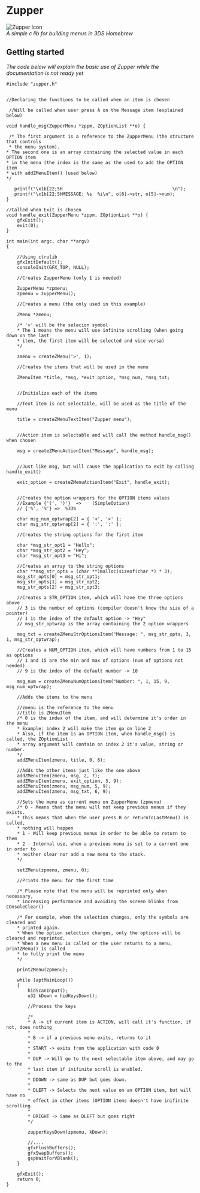 # Zupper   
![Zupper Icon](https://woodenbell.github.io/static/images/Zupper.png)  
*A simple c lib for building menus in 3DS Homebrew*

## Getting started
*The code below will explain the basic use of Zupper while the documentation is not ready yet*

    #include "zupper.h"
    
    
    //Declaring the functions to be called when an item is chosen
    
     //Will be called when user press A on the Message item (explained below)
     
    void handle_msg(ZupperMenu *zppm, ZOptionList **o) {
        
     /* The first argument is a reference to the ZupperMenu (the structure that controls
     * the menu system).
    * The second one is an array containing the selected value in each OPTION item
    * in the menu (the index is the same as the used to add the OPTION item 
    * with addZMenuItem() (used below)
    */
    
	   printf("\x1b[22;5H                                         \n");
	   printf("\x1b[22;5HMESSAGE: %s  %i\n", o[6]->str, o[5]->num);
    }

    //Called when Exit is chosen
    void handle_exit(ZupperMenu *zppm, ZOptionList **o) {
	    gfxExit();
	    exit(0);
    }

    int main(int argc, char **argv)
    {
    
        //Using ctrulib
	    gfxInitDefault();
	    consoleInit(GFX_TOP, NULL);
	    
	    //Creates ZupperMenu (only 1 is needed)
	    
	    ZupperMenu *zpmenu;
    	zpmenu = zupperMenu();
    	
    	//Creates a menu (the only used in this example)
    	
    	ZMenu *zmenu;
    	
    	/* '>' will be the selecion symbol
    	* The 1 means the menu will use infinite scrolling (when going down on the last
    	* item, the first item will be selected and vice versa)
    	*/
    	
    	zmenu = createZMenu('>', 1);
    	
    	//Creates the items that will be used in the menu
    	
    	ZMenuItem *title, *msg, *exit_option, *msg_num, *msg_txt;
    	
    	
    	//Initialize each of the items
    	
    	//Text item is not selectable, will be used as the title of the menu
    	
    	title = createZMenuTextItem("Zupper menu");
    	
    	
    	//Action item is selectable and will call the method handle_msg() when chosen
    	
    	msg = createZMenuActionItem("Message", handle_msg);
    	
    	
    	//Just like msg, but will cause the application to exit by calling handle_exit()
    	
    	exit_option = createZMenuActionItem("Exit", handle_exit);
    	
    	
    	//Creates the option wrappers for the OPTION items values
    	//Example {'(', ')'}  =>    (SimpleOption)
    	// {'%', '%'} =>  %33%
    	
    	char msg_num_optwrap[2] = { '<', '>' };
    	char msg_str_optwrap[2] = { ':', ':' };
    	
    	//Creates the string options for the first item
    	
    	char *msg_str_opt1 = "Hello";
    	char *msg_str_opt2 = "Hey";
    	char *msg_str_opt3 = "Hi";
    	
    	//Creates an array to the string options
    	char **msg_str_opts = (char **)malloc(sizeof(char *) * 3);
    	msg_str_opts[0] = msg_str_opt1;
    	msg_str_opts[1] = msg_str_opt2;
    	msg_str_opts[2] = msg_str_opt3;
    	
    	//Creates a STR_OPTION item, which will have the three options above
    	// 3 is the number of options (compiler doesn't know the size of a pointer)
    	// 1 is the index of the default option -> "Hey"
    	// msg_str_optwrap is the array containing the 2 option wrappers
    	
    	msg_txt = createZMenuStrOptionsItem("Message: ", msg_str_opts, 3, 1, msg_str_optwrap);
    	
    	//Creates a NUM_OPTION item, which will have numbers from 1 to 15 as options
    	// 1 and 15 are the min and max of options (num of options not needed)
    	// 9 is the index of the default number -> 10
    	
    	msg_num = createZMenuNumOptionsItem("Number: ", 1, 15, 9, msg_num_optwrap);
    	
    	//Adds the items to the menu
    	
    	//zmenu is the reference to the menu
    	//title is ZMenuItem 
    	/* 0 is the index of the item, and will determine it's order in the menu
    	* Example: index 2 will make the item go on line 2
    	* Also, if the item is an OPTION item, when handle_msg() is called, the ZOptionList
    	* array argument will contain on index 2 it's value, string or number.
    	*/
    	addZMenuItem(zmenu, title, 0, 6);
    	
    	//Adds the other items just like the one above
    	addZMenuItem(zmenu, msg, 2, 7);
    	addZMenuItem(zmenu, exit_option, 3, 9);
    	addZMenuItem(zmenu, msg_num, 5, 9);
    	addZMenuItem(zmenu, msg_txt, 6, 9);
    	
    	//Sets the menu as current menu on ZupperMenu (zpmenu)
    	/* 0 - Means that the menu will not keep previous menus if they exists.
    	* This means that when the user press B or returnToLastMenu() is called,
    	* nothing will happen
    	* 1 - Will keep previous menus in order to be able to return to them
    	* 2 - Internal use, when a previous menu is set to a current one in order to
    	* neither clear nor add a new menu to the stack.
    	*/
    	
    	setZMenu(zpmenu, zmenu, 0);
    	
    	//Prints the menu for the first time
    	
    	/* Please note that the menu will be reprinted only when necessary,
    	* increasing performance and avoiding the screen blinks from COnsoleClear()
    	
    	/* For example, when the selection changes, only the symbols are cleared and
    	* printed again.
    	* When the option selection changes, only the options will be cleared and reprinted.
    	* When a new menu is called or the user returns to a menu, printZMenu() is called
    	* to fully print the menu
    	*/
    	
    	printZMenu(zpmenu);
    
	    while (aptMainLoop())
	    {
	    	hidScanInput();
	    	u32 kDown = hidKeysDown();
	    	
	    	//Process the keys
	    	
	    	/*
	    	* A -> if current item is ACTION, will call it's function, if not, does nothing
	    	*
	    	* B -> if a previous menu exits, returns to it
	    	*
	    	* START -> exits from the application with code 0
	    	*
	    	* DUP -> Will go to the next selectable item above, and may go to the
	    	* last item if inifinite scroll is enabled.
	    	*
	    	* DDOWN -> same as DUP but goes down.
	    	*
	    	* DLEFT -> Selects the next value on an OPTION item, but will have no
	    	* effect in other items (OPTION items doesn't have inifinite scrolling
	    	*
	    	* DRIGHT -> Same as DLEFT but goes right
	    	*/
	    	
	    	zupperKeysDown(zpmenu, kDown);
	    	
	    	//....
	    	gfxFlushBuffers();
	    	gfxSwapBuffers();
	    	gspWaitForVBlank();
    	}

    	gfxExit();
    	return 0;
    }


